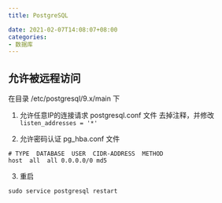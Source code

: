 ```yaml
---
title: PostgreSQL

date: 2021-02-07T14:08:07+08:00
categories:
- 数据库
---
```


## 允许被远程访问
在目录 /etc/postgresql/9.x/main 下
1. 允许任意IP的连接请求
postgresql.conf 文件
去掉注释，并修改 `listen_addresses = '*'`

2. 允许密码认证
pg_hba.conf 文件
```
# TYPE  DATABASE  USER  CIDR-ADDRESS  METHOD
host  all  all 0.0.0.0/0 md5
```

3. 重启
```
sudo service postgresql restart
```